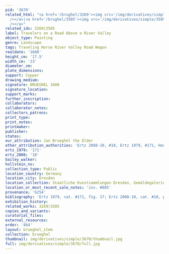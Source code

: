 ```yaml
---
pid: '3670'
related_html: "<a href='/brughel/3269'><img src='/img/derivatives/simple/3269/thumbnail.jpg'
  /></a>|<a href='/brughel/3505'><img src='/img/derivatives/simple/3505/thumbnail.jpg'
  /></a>"
related_ids: 3269|3505
label: Travelers on a Road Above a River Valley
object_type: Painting
genre: Landscape
tags: Traveling Horse River Valley Road Wagon
realdate: '1608'
height_cm: '17.5'
width_cm: '23'
diameter_cm: 
plate_dimensions: 
support: Copper
drawing_medium: 
signature: BRUEGHEL 1608
signature_location: 
support_marks: 
further_inscription: 
collaborators: 
collaborator_notes: 
collectors_patrons: 
print_type: 
print_notes: 
printmaker: 
publisher: 
states: 
our_attribution: Jan Brueghel the Elder
other_attribution_authorities: 'Ertz 2008-10, #18, Ertz 1979, #171, Honig database'
ertz_1979: '171'
ertz_2008: '18'
bailey_walker: 
hollstein_no: 
collection_type: Public
location_country: Germany
location_city: Dresden
location_collection: Staatliche Kunstsammlungen Dresden, Gemäldegalerie Alte Meister
location_or_most_recent_sale_notes: 'inv. #885'
provenance: '6254'
bibliography: 'Ertz 1979, cat. #171, fig. 17; Ertz 2008-10, cat. #18, p. 107'
exhibition_history: 
related_works: 3269|3505
copies_and_variants: 
curatorial_files: 
external_resources: 
order: '464'
layout: brueghel_item
collection: brueghel
thumbnail: img/derivatives/simple/3670/thumbnail.jpg
full: img/derivatives/simple/3670/full.jpg
---
```

